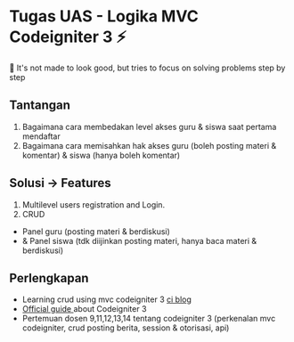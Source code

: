 # Tugas UAS - Logika MVC Codeigniter 3 ⚡️ 

📝 It's not made to look good, but tries to focus on solving problems step by step


## Tantangan
1. Bagaimana cara membedakan level akses guru & siswa saat pertama mendaftar
2. Bagaimana cara memisahkan hak akses guru (boleh posting materi & komentar) & siswa (hanya boleh komentar)


## Solusi -> Features
1. Multilevel users registration and Login.
2. CRUD
 - Panel guru (posting materi & berdiskusi) 
 - & Panel siswa (tdk diijinkan posting materi, hanya baca materi & berdiskusi)

## Perlengkapan
- Learning crud using mvc codeigniter 3 [ci blog](https://github.com/bradtraversy/ciblog) 
- [Official guide ](https://www.codeigniter.com/userguide3/tutorial/static_pages.html) about Codeigniter 3
- Pertemuan dosen 9,11,12,13,14 tentang codeigniter 3 (perkenalan mvc codeigniter, crud posting berita, session & otorisasi, api)

